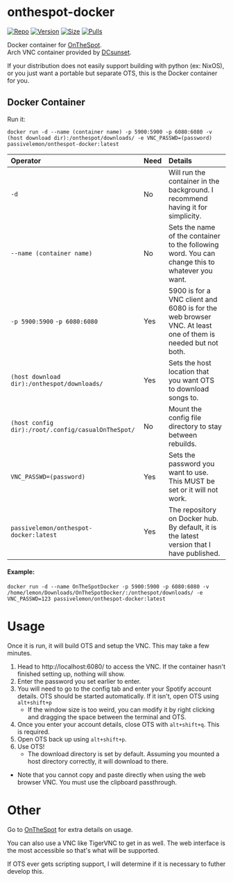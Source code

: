 # onthespot-docker </br>

[![Repo](https://img.shields.io/badge/Docker-Repo-007EC6?labelColor-555555&color-007EC6&logo=docker&logoColor=fff&style=flat-square)](https://hub.docker.com/r/passivelemon/onthespot-docker)
[![Version](https://img.shields.io/docker/v/passivelemon/onthespot-docker/latest?labelColor-555555&color-007EC6&style=flat-square)](https://hub.docker.com/r/passivelemon/onthespot-docker)
[![Size](https://img.shields.io/docker/image-size/passivelemon/onthespot-docker/latest?sort=semver&labelColor-555555&color-007EC6&style=flat-square)](https://hub.docker.com/r/passivelemon/onthespot-docker)
[![Pulls](https://img.shields.io/docker/pulls/passivelemon/onthespot-docker?labelColor-555555&color-007EC6&style=flat-square)](https://hub.docker.com/r/passivelemon/onthespot-docker)

Docker container for [OnTheSpot](https://github.com/casualsnek/onthespot). </br>
Arch VNC container provided by [DCsunset](https://github.com/DCsunset/docker-i3-arch-vnc). </br>

If your distribution does not easily support building with python (ex: NixOS), or you just want a portable but separate OTS, this is the Docker container for you. </br>

## Docker Container </br>
Run it: </br>
```
docker run -d --name (container name) -p 5900:5900 -p 6080:6080 -v (host download dir):/onthespot/downloads/ -e VNC_PASSWD=(password) passivelemon/onthespot-docker:latest
```
| Operator | Need | Details |
|:-|:-|:-|
| `-d` | No | Will run the container in the background. I recommend having it for simplicity. |
| `--name (container name)` | No | Sets the name of the container to the following word. You can change this to whatever you want. |
| `-p 5900:5900` `-p 6080:6080` | Yes | 5900 is for a VNC client and 6080 is for the web browser VNC. At least one of them is needed but not both. |
| `(host download dir):/onthespot/downloads/` | Yes | Sets the host location that you want OTS to download songs to. |
| `(host config dir):/root/.config/casualOnTheSpot/` | No | Mount the config file directory to stay between rebuilds. |
| `VNC_PASSWD=(password)` | Yes | Sets the password you want to use. This MUST be set or it will not work. |
| `passivelemon/onthespot-docker:latest` | Yes | The repository on Docker hub. By default, it is the latest version that I have published. |

#### Example: </br>
```
docker run -d --name OnTheSpotDocker -p 5900:5900 -p 6080:6080 -v /home/lemon/Downloads/OnTheSpotDocker/:/onthespot/downloads/ -e VNC_PASSWD=123 passivelemon/onthespot-docker:latest
```

# Usage </br>
Once it is run, it will build OTS and setup the VNC. This may take a few minutes. </br>
1. Head to http://localhost:6080/ to access the VNC. If the container hasn't finished setting up, nothing will show. </br>
2. Enter the password you set earlier to enter. </br>
3. You will need to go to the config tab and enter your Spotify account details. OTS should be started automatically. If it isn't, open OTS using `alt+shift+p` </br>
   - If the window size is too weird, you can modify it by right clicking and dragging the space between the terminal and OTS. </br>
4. Once you enter your account details, close OTS with `alt+shift+q`. This is required. </br>
5. Open OTS back up using `alt+shift+p`. </br>
6. Use OTS! </br>
   - The download directory is set by default. Assuming you mounted a host directory correctly, it will download to there. </br>
- Note that you cannot copy and paste directly when using the web browser VNC. You must use the clipboard passthrough. </br>


# Other </br>
Go to [OnTheSpot](https://github.com/casualsnek/onthespot) for extra details on usage. </br>

You can also use a VNC like TigerVNC to get in as well. The web interface is the most accessible so that's what will be supported. </br>

If OTS ever gets scripting support, I will determine if it is necessary to futher develop this. </br>
